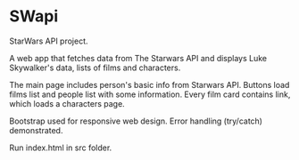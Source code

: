 # SWapi
StarWars API project.

A web app that fetches data from The Starwars API and displays Luke Skywalker's data, lists of films and characters.

The main page includes person's basic info from Starwars API.  Buttons load films list and people list with some information. Every film card contains link, which loads a characters page.

Bootstrap used for responsive web design. Error handling (try/catch) demonstrated.

Run index.html in src folder.

